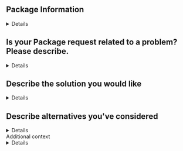 ## Package Information
<details>

```
Name:
Source:
Platform:
Conda-Forge feedstock:

```

</details>

## Is your Package request related to a problem? Please describe.
<details>
  ```
  Please explain why you are requesting this update
  ```
</details>

## Describe the solution you would like
<details>
  ```
  A clear and concise description of what you want to happen.
  ```
</details>

## Describe alternatives you've considered

<details>
  ```
  A clear and concise description of any alternative solutions or features you've considered.
  ```
</details

## Additional context
<details>
  ```
Add any other context or screenshots about the feature request here.
```
</details

